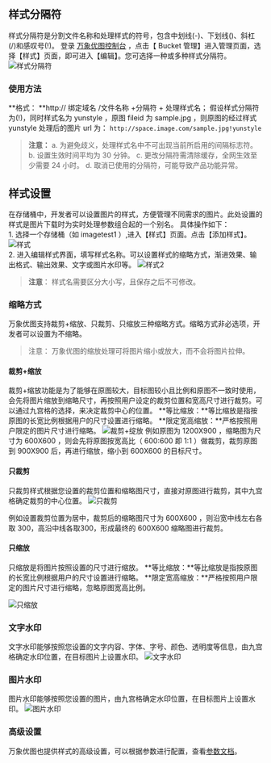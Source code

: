 ## 样式分隔符
样式分隔符是分割文件名称和处理样式的符号，包含中划线(-)、下划线()、斜杠(/)和感叹号(!)。
登录 [万象优图控制台](http://console.tce.fsphere.cn/ci) ，点击【 Bucket 管理】进入管理页面，选择【样式】页面，即可进入【编辑】。您可选择一种或多种样式分隔符。
![样式分隔符](https://mc.qcloudimg.com/static/img/a2e77d8cc02bb25abdd79c0c95139e29/image.png)
### 使用方法
**格式： **http:// 绑定域名 /文件名称 +分隔符 + 处理样式名；
 假设样式分隔符为(!)，同时样式名为 yunstyle ，原图 fileid 为 sample.jpg ，则原图的经过样式 yunstyle 处理后的图片 url 为：
`http://space.image.com/sample.jpg!yunstyle`
> **注意：**
a. 为避免歧义，处理样式名中不可出现当前所启用的间隔标志符。
b. 设置生效时间平均为 30 分钟。
c. 更改分隔符需清除缓存，全网生效至少需要 24 小时。
d. 取消已使用的分隔符，可能导致产品功能异常。

## 样式设置
在存储桶中，开发者可以设置图片的样式，方便管理不同需求的图片。此处设置的样式是图片下载时为实时处理参数组合起的一个别名。
具体操作如下：</br>1. 选择一个存储桶（如 imagetest1 ）,进入【样式】页面。点击【添加样式】。
![样式](https://mc.qcloudimg.com/static/img/2c7294a96a42cedfa59d381a2bbbbd56/image.png)</br>2. 进入编辑样式界面，填写样式名称。可以设置样式的缩略方式，渐进效果、输出格式、输出效果、文字或图片水印等。
![样式2](https://mc.qcloudimg.com/static/img/7f9ff0b97e32ae0c62fe00a066b7b8ad/image.png)
> **注意**：
> 样式名需要区分大小写，且保存之后不可修改。

### 缩略方式
万象优图支持裁剪+缩放、只裁剪、只缩放三种缩略方式。缩略方式非必选项，开发者可以设置为不缩略。
> 注意：
> 万象优图的缩放处理可将图片缩小或放大，而不会将图片拉伸。

#### 裁剪+缩放
裁剪+缩放功能是为了能够在原图较大，目标图较小且比例和原图不一致时使用，会先将图片缩放到缩略尺寸，再按照用户设定的裁剪位置和宽高尺寸进行裁剪。可以通过九宫格的选择，来决定裁剪中心的位置。
**等比缩放：**等比缩放是指按原图的长宽比例根据用户的尺寸设置进行缩略。
**限定宽高缩放：**严格按照用户限定的图片尺寸进行缩略。
![裁剪+绽放](https://mc.qcloudimg.com/static/img/21db4ddf530b4208e0e27cd59542eb60/image.png)
例如原图为 1200X900 ，缩略图为尺寸为 600X600 ，则会先将原图按宽高比（ 600:600 即 1:1 ）做裁剪，裁剪原图到 900X900 后，再进行缩放，缩小到 600X600 的目标尺寸。
#### 只裁剪
只裁剪样式根据您设置的裁剪位置和缩略图尺寸，直接对原图进行裁剪，其中九宫格确定裁剪的中心位置。
![只裁剪](https://mc.qcloudimg.com/static/img/4cbcb00783a18f9af81fb7de51ec3535/image.png)

例如设置裁剪位置为居中，裁剪后的缩略图尺寸为 600X600  ，则沿宽中线左右各取 300，高沿中线各取300，形成最终的 600X600 缩略图进行裁剪。

#### 只缩放
只缩放是将图片按照设置的尺寸进行缩放。
**等比缩放：**等比缩放是指按原图的长宽比例根据用户的尺寸设置进行缩略。
**限定宽高缩放：**严格按照用户限定的图片尺寸进行缩略，忽略原图宽高比例。

![只缩放](https://mc.qcloudimg.com/static/img/f5587dbc9f134685b6eaad8c1e816a4e/image.png)

### 文字水印

文字水印能够按照您设置的文字内容、字体、字号、颜色、透明度等信息，由九宫格确定水印位置，在目标图片上设置水印。
![文字水印](https://mc.qcloudimg.com/static/img/cc49b28240074876f5c297a4d60b53bb/image.png)

### 图片水印

图片水印能够按照您设置的图片，由九宫格确定水印位置，在目标图片上设置水印。
![图片水印](https://mc.qcloudimg.com/static/img/8922a70b10fc2b8580bf8ca297eac44b/image.png)

### 高级设置
万象优图也提供样式的高级设置，可以根据参数进行配置，查看[参数文档](/document/product/460/6925)。
